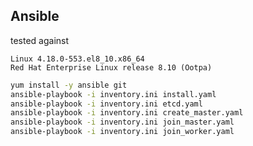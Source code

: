 ## Ansible
tested against
```Text
Linux 4.18.0-553.el8_10.x86_64
Red Hat Enterprise Linux release 8.10 (Ootpa)
```

```Bash
yum install -y ansible git
ansible-playbook -i inventory.ini install.yaml
ansible-playbook -i inventory.ini etcd.yaml
ansible-playbook -i inventory.ini create_master.yaml
ansible-playbook -i inventory.ini join_master.yaml
ansible-playbook -i inventory.ini join_worker.yaml
```

[//]: # (https://raw.githubusercontent.com/projectcalico/calico/v3.29.1/manifests/calico.yaml)
